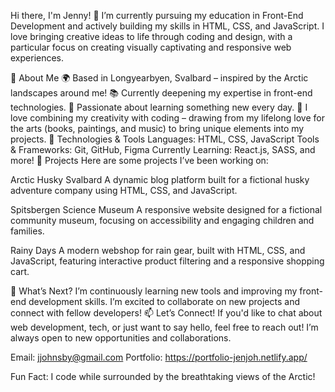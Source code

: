 Hi there, I'm Jenny! 👋
I’m currently pursuing my education in Front-End Development and actively building my skills in HTML, CSS, and JavaScript. I love bringing creative ideas to life through coding and design, with a particular focus on creating visually captivating and responsive web experiences.

🌟 About Me
🌍 Based in Longyearbyen, Svalbard – inspired by the Arctic landscapes around me!
📚 Currently deepening my expertise in front-end technologies.
🧠 Passionate about learning something new every day.
🎨 I love combining my creativity with coding – drawing from my lifelong love for the arts (books, paintings, and music) to bring unique elements into my projects.
🔧 Technologies & Tools
Languages: HTML, CSS, JavaScript
Tools & Frameworks: Git, GitHub, Figma
Currently Learning: React.js, SASS, and more!
💼 Projects
Here are some projects I’ve been working on:

Arctic Husky Svalbard
A dynamic blog platform built for a fictional husky adventure company using HTML, CSS, and JavaScript.

Spitsbergen Science Museum
A responsive website designed for a fictional community museum, focusing on accessibility and engaging children and families.

Rainy Days
A modern webshop for rain gear, built with HTML, CSS, and JavaScript, featuring interactive product filtering and a responsive shopping cart.

🚀 What’s Next?
I’m continuously learning new tools and improving my front-end development skills.
I’m excited to collaborate on new projects and connect with fellow developers!
📫 Let’s Connect!
If you'd like to chat about web development, tech, or just want to say hello, feel free to reach out! I’m always open to new opportunities and collaborations.

Email: jjohnsby@gmail.com
Portfolio: https://portfolio-jenjoh.netlify.app/

Fun Fact: I code while surrounded by the breathtaking views of the Arctic!

